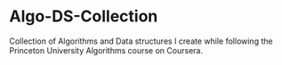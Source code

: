 # Algo-DS-Collection

Collection of Algorithms and Data structures I create while following the Princeton University Algorithms course on Coursera.
